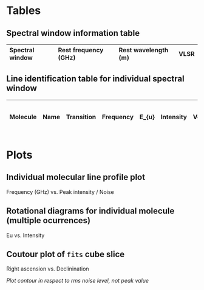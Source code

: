 # Tables
## Spectral window information table
|Spectral window|Rest frequency (GHz)|Rest wavelength (m)|VLSR|
|:---|:----|:---|:---|

## Line identification table for individual spectral window
|Molecule | Name | Transition | Frequency | E_{u} | Intensity | Velocity | VLSR | Peak / noise rms |
|:---|:----|:---|:---|:---|:---|:----|:---|:---|

# Plots
## Individual molecular line profile plot
Frequency (GHz) vs. Peak intensity / Noise 

## Rotational diagrams for individual molecule (multiple ocurrences)
Eu vs. Intensity

## Coutour plot of `fits` cube slice
Right ascension vs. Declinination

*Plot contour in respect to rms noise level, not peak value*


